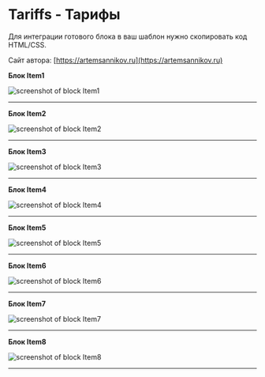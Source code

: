 Tariffs - Тарифы
=====================

Для интеграции готового блока в ваш шаблон нужно скопировать код HTML/CSS.

Сайт автора: [https://artemsannikov.ru](https://artemsannikov.ru)

**Блок Item1**

![screenshot of block Item1](https://user-images.githubusercontent.com/31792522/69123793-0c08ea00-0ac4-11ea-9f8f-5d357e0c4430.jpg)

<hr>

**Блок Item2**

![screenshot of block Item2](https://user-images.githubusercontent.com/31792522/69122343-630cc000-0ac0-11ea-9917-a4eb0c3e08ef.jpg)

<hr>

**Блок Item3**

![screenshot of block Item3](https://user-images.githubusercontent.com/31792522/69123139-6c972780-0ac2-11ea-8288-802294c33668.jpg)

<hr>

**Блок Item4**

![screenshot of block Item4](https://user-images.githubusercontent.com/31792522/69123665-c0eed700-0ac3-11ea-8575-90d5ce38b473.jpg)

<hr>

**Блок Item5**

![screenshot of block Item5](https://user-images.githubusercontent.com/31792522/69140408-497d6f80-0ae4-11ea-88bd-f9d39d1cbd2c.jpg)

<hr>

**Блок Item6**

![screenshot of block Item6]()

<hr>

**Блок Item7**

![screenshot of block Item7]()

<hr>

**Блок Item8**

![screenshot of block Item8]()

<hr>